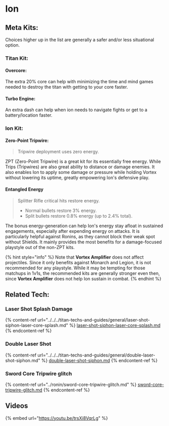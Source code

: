 # Ion

## Meta Kits:

Choices higher up in the list are generally a safer and/or less situational option.

### Titan Kit:

#### Overcore:

The extra 20% core can help with minimizing the time and mind games needed to destroy the titan with getting to your core faster.

#### Turbo Engine:

An extra dash can help when ion needs to navigate fights or get to a battery/location faster.

### Ion Kit:

#### Zero-Point Tripwire:

> Tripwire deployment uses zero energy.

ZPT (Zero-Point Tripwire) is a great kit for its essentially free energy. While Trips (Tripwires) are also great ability to distance or damage enemies. It also enables Ion to apply some damage or pressure while holding Vortex without lowering its uptime, greatly empowering Ion's defensive play.

#### Entangled Energy

> Splitter Rifle critical hits restore energy.
>
> * Normal bullets restore 3% energy.
> * Split bullets restore 0.8% energy (up to 2.4% total).

The bonus energy-generation can help Ion's energy stay afloat in sustained engagements, especially after expending energy on attacks. It is particularly helpful against Ronins, as they cannot block their weak spot without Shields. It mainly provides the most benefits for a damage-focused playstyle out of the non-ZPT kits.

{% hint style="info" %}
Note that **Vortex Amplifier** does not affect projectiles. Since it only benefits against Monarch and Legion, it is not recommended for any playstyle. While it may be tempting for those matchups in 1v1s, the recommended kits are generally stronger even then, since **Vortex Amplifier** does not help Ion sustain in combat.&#x20;
{% endhint %}

## Related Tech:

### Laser Shot Splash Damage

{% content-ref url="../../../titan-techs-and-guides/general/laser-shot-siphon-laser-core-splash.md" %}
[laser-shot-siphon-laser-core-splash.md](../../../titan-techs-and-guides/general/laser-shot-siphon-laser-core-splash.md)
{% endcontent-ref %}

### Double Laser Shot

{% content-ref url="../../../titan-techs-and-guides/general/double-laser-shot-siphon.md" %}
[double-laser-shot-siphon.md](../../../titan-techs-and-guides/general/double-laser-shot-siphon.md)
{% endcontent-ref %}

### Sword Core Tripwire glitch

{% content-ref url="../ronin/sword-core-tripwire-glitch.md" %}
[sword-core-tripwire-glitch.md](../ronin/sword-core-tripwire-glitch.md)
{% endcontent-ref %}

## Videos

{% embed url="https://youtu.be/trsXi8VqrLg" %}
